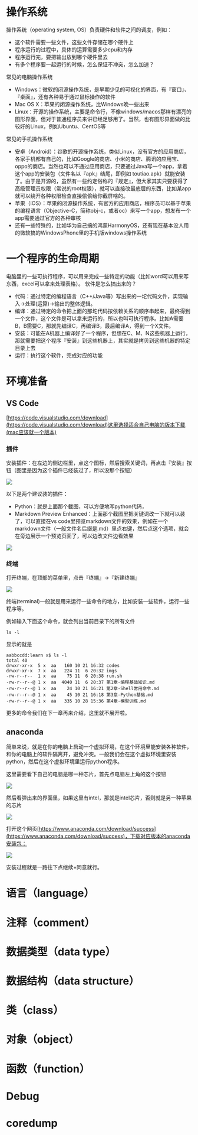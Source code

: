 
# 操作系统

操作系统（operating system, OS）负责硬件和软件之间的调度，例如：
- 这个软件需要一些文件，这些文件存储在哪个硬件上
- 程序运行的过程中，具体的运算需要多少cpu和内存
- 程序运行完，要把输出放到哪个硬件里去
- 有多个程序要一起运行的时候，怎么保证不冲突，怎么加速？

常见的电脑操作系统
- Windows：微软的闭源操作系统，是早期少见的可视化的界面，有『窗口』、『桌面』，还有各种易于通过鼠标操作的软件
- Mac OS X：苹果的闭源操作系统，比Windows晚一些出来
- Linux：开源的操作系统，主要是命令行，不像windows/macos那样有漂亮的图形界面，但对于普通程序员来讲已经足够用了。当然，也有图形界面做的比较好的Linux，例如Ubuntu、CentOS等

常见的手机操作系统
- 安卓（Android）：谷歌的开源操作系统，类似Linux，没有官方的应用商店，各家手机都有自己的，比如Google的商店、小米的商店、腾讯的应用宝、oppo的商店。当然也可以不通过应用商店，只要通过Java写一个app，拿着这个app的安装包（文件名以『apk』结尾，即例如 toutiao.apk）就能安装了。由于是开源的，虽然有一些约定俗称的『规定』，但大家其实只要获得了高级管理员权限（常说的root权限），就可以直接改最底层的东西，比如某app就可以绕开各种权限检查直接偷偷给你截屏啥的。
- 苹果（iOS）：苹果的闭源操作系统，有官方的应用商店，程序员可以基于苹果的编程语言（Objective-C，简称obj-c，或者oc）来写一个app，想发布一个app需要通过官方的各种审核
- 还有一些特殊的，比如华为自己搞的鸿蒙HarmonyOS，还有现在基本没人用的微软搞的WindowsPhone里的手机版windows操作系统

# 一个程序的生命周期
电脑里的一些可执行程序，可以用来完成一些特定的功能（比如word可以用来写东西，excel可以拿来处理表格）。
软件是怎么搞出来的？
- 代码：通过特定的编程语言（C++/Java等）写出来的一坨代码文件，实现输入->处理(运算)->输出的整体逻辑。
- 编译：通过特定的命令把上面的那坨代码按依赖关系的顺序串起来，最终得到一个文件，这个文件是可以拿来运行的，所以也叫可执行程序。比如A需要B，B需要C，那就先编译C，再编译B，最后编译A，得到一个X文件。
- 安装：可能在A机器上编译好了一个程序，但想在C、M、N这些机器上运行，那就需要把这个程序『安装』到这些机器上，其实就是拷贝到这些机器的特定目录上去
- 运行：执行这个软件，完成对应的功能

# 环境准备

## VS Code

[https://code.visualstudio.com/download](https://code.visualstudio.com/download)这里选择适合自己电脑的版本下载(mac应该就一个版本)

### 插件

安装插件：在左边的侧边栏里，点这个图标，然后搜索关键词，再点击『安装』按钮（图里是因为这个插件已经装过了，所以没那个按钮）

![](./imgs/python-plugin.jpeg)

以下是两个建议装的插件：

+ Python：就是上面那个截图，可以方便地写python代码，
+ Markdown Preview Enhanced：上面那个截图里把关键词改一下就可以装了，可以直接在vs code里预览markdown文件的效果，例如在一个markdown文件（一般文件名后缀是.md）里点右键，然后点这个选项，就会在旁边展示一个预览页面了，可以边改文件边看效果

![](./imgs/mpe-plugin.jpeg)

### 终端

打开终端，在顶部的菜单里，点击『终端』->『新建终端』

![](./imgs/terminal.jpeg)

终端(terminal)一般就是用来运行一些命令的地方，比如安装一些软件，运行一些程序等。

例如输入下面这个命令，就会列出当前目录下的所有文件

```shell
ls -l
```

显示的就是

```
aabbccdd:learn x$ ls -l
total 40
drwxr-xr-x  5 x  aa   160 10 21 16:32 codes
drwxr-xr-x  7 x  aa   224 11  6 20:32 imgs
-rw-r--r--  1 x  aa    75 11  6 20:38 run.sh
-rw-r--r--@ 1 x  aa  4040 11  6 20:37 第1章-编程基础知识.md
-rw-r--r--@ 1 x  aa    24 10 21 16:21 第2章-Shell常用命令.md
-rw-r--r--@ 1 x  aa    45 10 21 16:18 第3章-Python基础.md
-rw-r--r--@ 1 x  aa   335 10 28 15:36 第4章-模型训练.md
```

更多的命令我们在下一章再来介绍，这里就不展开啦。

## anaconda

简单来说，就是在你的电脑上启动一个虚拟环境，在这个环境里能安装各种软件，和你的电脑上的软件隔离开，避免冲突。一般我们会在这个虚拟环境里安装python，然后在这个虚拟环境里运行python程序。

这里需要看下自己的电脑是哪一种芯片，首先点电脑左上角的这个按钮

![](./imgs/mac-version-enter.png)

然后看弹出来的界面里，如果这里有intel，那就是intel芯片，否则就是另一种苹果的芯片

![](./imgs/mac-version.png)

打开这个网页[https://www.anaconda.com/download/success](https://www.anaconda.com/download/success)，下载对应版本的anaconda安装包：

![](./imgs/anaconda-download.png)

安装过程就是一路往下点继续+同意就行。

# 语言（language）

# 注释（comment）

# 数据类型（data type）

# 数据结构（data structure）

# 类（class）

# 对象（object）

# 函数（function）

# Debug

# coredump

